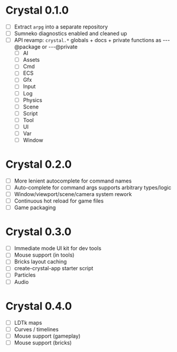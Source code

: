 # Crystal 0.1.0

- [ ] Extract `arpg` into a separate repository
- [ ] Sumneko diagnostics enabled and cleaned up
- [ ] API revamp: `crystal.*` globals + docs + private functions as ---@package or ---@private
  - [ ] AI
  - [ ] Assets
  - [ ] Cmd
  - [ ] ECS
  - [ ] Gfx
  - [ ] Input
  - [ ] Log
  - [ ] Physics
  - [ ] Scene
  - [ ] Script
  - [ ] Tool
  - [ ] UI
  - [ ] Var
  - [ ] Window

# Crystal 0.2.0

- [ ] More lenient autocomplete for command names
- [ ] Auto-complete for command args supports arbitrary types/logic
- [ ] Window/viewport/scene/camera system rework
- [ ] Continuous hot reload for game files
- [ ] Game packaging

# Crystal 0.3.0

- [ ] Immediate mode UI kit for dev tools
- [ ] Mouse support (in tools)
- [ ] Bricks layout caching
- [ ] create-crystal-app starter script
- [ ] Particles
- [ ] Audio

# Crystal 0.4.0

- [ ] LDTk maps
- [ ] Curves / timelines
- [ ] Mouse support (gameplay)
- [ ] Mouse support (bricks)
